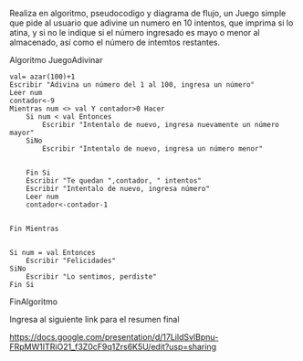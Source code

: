 Realiza en algoritmo, pseudocodigo y diagrama de flujo, un Juego simple que pide al usuario que adivine un numero en 10 intentos, que imprima si lo atina, y si no le indique si el número ingresado es mayo o menor al almacenado, así como el número de intemtos restantes.

Algoritmo JuegoAdivinar


	val= azar(100)+1
	Escribir "Adivina un número del 1 al 100, ingresa un número"
	Leer num
	contador<-9
	Mientras num <> val Y contador>0 Hacer
		Si num < val Entonces
			Escribir "Intentalo de nuevo, ingresa nuevamente un número mayor"
		SiNo
			Escribir "Intentalo de nuevo, ingresa un número menor"
			
			
		Fin Si
		Escribir "Te quedan ",contador, " intentos"
		Escribir "Intentalo de nuevo, ingresa número"
		Leer num
		contador<-contador-1
		
		
	Fin Mientras
	
	
	Si num = val Entonces
		Escribir "Felicidades"
	SiNo
		Escribir "Lo sentimos, perdiste"
	Fin Si

FinAlgoritmo


Ingresa al siguiente link para el resumen final

https://docs.google.com/presentation/d/17LildSvlBpnu-FRpMW1ITRiO21_f3Z0cF9q1Zrs6K5U/edit?usp=sharing
